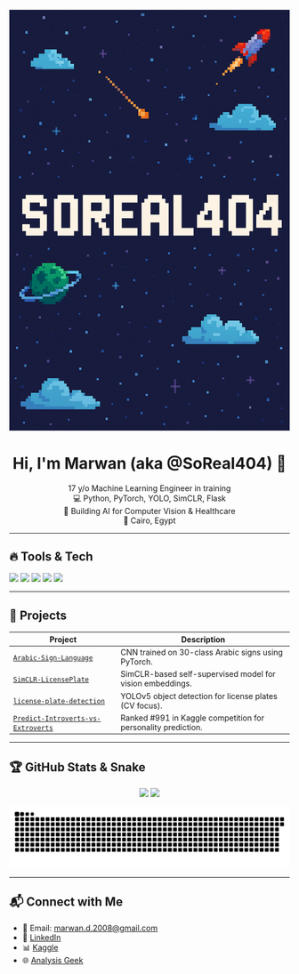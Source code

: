 <p align="center">
  <img src="https://github.com/SoReal404/SoReal404/blob/main/banner.png" alt="Marwan Mostafa Banner"/>
</p>

<h1 align="center">Hi, I'm Marwan (aka @SoReal404) 👋</h1>

<p align="center">
  17 y/o Machine Learning Engineer in training <br>
  💻 Python, PyTorch, YOLO, SimCLR, Flask <br>
  🧠 Building AI for Computer Vision & Healthcare <br>
  📍 Cairo, Egypt
</p>

---

## 🔥 Tools & Tech

<img src="https://img.shields.io/badge/Python-3776AB?style=flat&logo=python&logoColor=white"/>
<img src="https://img.shields.io/badge/PyTorch-EE4C2C?style=flat&logo=pytorch&logoColor=white"/>
<img src="https://img.shields.io/badge/TensorFlow-FF6F00?style=flat&logo=tensorflow&logoColor=white"/>
<img src="https://img.shields.io/badge/OpenCV-5C3EE8?style=flat&logo=opencv&logoColor=white"/>
<img src="https://img.shields.io/badge/Flask-000000?style=flat&logo=flask&logoColor=white"/>

---

## 📌 Projects

| Project | Description |
|--------|-------------|
| [`Arabic-Sign-Language`](https://github.com/SoReal404/Arabic-Sign-Language) | CNN trained on 30-class Arabic signs using PyTorch. |
| [`SimCLR-LicensePlate`](https://github.com/SoReal404/SimCLR-LicensePlate) | SimCLR-based self-supervised model for vision embeddings. |
| [`license-plate-detection`](https://github.com/SoReal404/license-plate-detection) | YOLOv5 object detection for license plates (CV focus). |
| [`Predict-Introverts-vs-Extroverts`](https://github.com/SoReal404/Predict-Introverts-vs-Extroverts) | Ranked #991 in Kaggle competition for personality prediction. |

---

## 🏆 GitHub Stats & Snake

<p align="center">
  <img src="https://github-readme-stats.vercel.app/api?username=SoReal404&show_icons=true&theme=tokyonight" width="48%">
  <img src="https://github-readme-stats.vercel.app/api/top-langs/?username=SoReal404&layout=compact&theme=tokyonight" width="48%">
</p>

<p align="center">
  <img src="https://github.com/SoReal404/SoReal404/blob/output/github-contribution-grid-snake.svg" alt="snake gif"/>
</p>

---

## 📬 Connect with Me

- 📧 Email: marwan.d.2008@gmail.com  
- 💼 [LinkedIn](https://www.linkedin.com/in/marwan-mostafa-712192212)  
- 📊 [Kaggle](https://www.kaggle.com/marwanmostafa222012)  
- 🌐 [Analysis Geek](https://analysisgeek.online)
